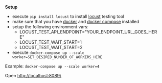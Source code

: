 **Setup**

- execute `pip install locust` to install [locust](https://locust.io/) testing tool
- make sure that you have [docker](https://docs.docker.com/get-docker/) and [docker compose](https://docs.docker.com/compose/install/) installed
- setup the following environment vars:
  - LOCUST_TEST_API_ENDPOINT="YOUR_ENDPOINT_URL_GOES_HERE"
  - LOCUST_TEST_WAIT_START=1
  - LOCUST_TEST_WAIT_START=2
- execute `docker-compose up --scale worker=SET_DESIRED_NUMBER_OF_WORKERS_HERE`

Example: `docker-compose up --scale worker=4`

Open [http://localhost:8089/](http://localhost:8089/)